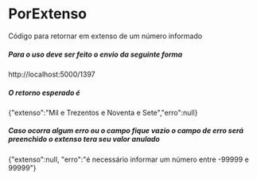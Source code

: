 # PorExtenso
Código para retornar em extenso de um número informado



##### Para o uso deve ser feito o envio da seguinte forma 
http://localhost:5000/1397

##### O retorno esperado é 
{"extenso":"Mil e Trezentos e Noventa e Sete","erro":null}

##### Caso ocorra algum erro ou o campo fique vazio o campo de erro será preenchido o extenso tera seu valor anulado
{"extenso":null, "erro":"é necessário informar um número entre -99999 e 99999"}
